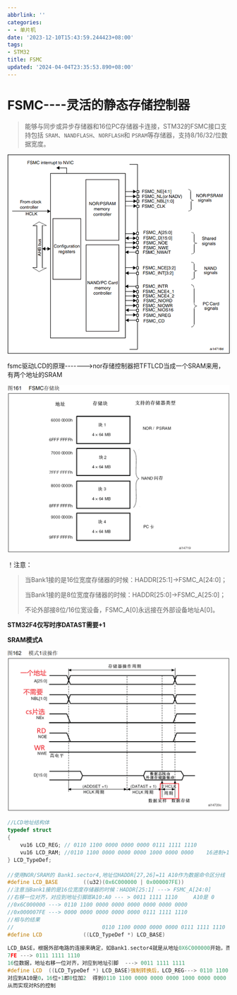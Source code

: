 ```yaml
---
abbrlink: ''
categories:
- - 单片机
date: '2023-12-10T15:43:59.244423+08:00'
tags:
- STM32
title: FSMC
updated: '2024-04-04T23:35:53.890+08:00'
---
```

# FSMC----灵活的静态存储控制器

> 能够与同步或异步存储器和16位PC存储器卡连接，STM32的FSMC接口支持包括 `SRAM`、`NANDFLASH`、`NORFLASH`和 `PSRAM`等存储器，支持8/16/32/位数据宽度。

![fsmc框图](https://raw.githubusercontent.com/leioukupo/img/main/fsmc.png)

fsmc驱动LCD的原理------->nor存储控制器把TFTLCD当成一个SRAM来用，有两个地址的SRAM

![fsmc存储块](https://raw.githubusercontent.com/leioukupo/img/main/FSMC%E5%AD%98%E5%82%A8%E5%9D%97.png)

！注意：

> 当Bank1接的是16位宽度存储器的时候：HADDR[25:1]->FSMC\_A[24:0]；
>
> 当Bank1接的是8位宽度存储器的时候：HADDR[25:0]->FSMC\_A[25:0]；
>
> 不论外部接8位/16位宽设备，FSMC\_A[0]永远接在外部设备地址A[0]。

**STM32F4仅写时序DATAST需要+1**

**SRAM模式A**

![模式A](https://raw.githubusercontent.com/leioukupo/img/main/FSMC-SRAM.png)

```c
//LCD地址结构体
typedef struct
{
    vu16 LCD_REG; // 0110 1100 0000 0000 0000 0111 1111 1110
    vu16 LCD_RAM; //0110 1100 0000 0000 0000 1000 0000 0000    16进制+1--->8进制加2
} LCD_TypeDef;

//使用NOR/SRAM的 Bank1.sector4,地址位HADDR[27,26]=11 A10作为数据命令区分线 
#define LCD_BASE        ((u32)(0x6C000000 | 0x000007FE))
//注意当Bank1接的是16位宽度存储器的时候：HADDR[25:1] ---> FSMC_A[24:0]
//右移一位对齐，对应到地址引脚即A10:A0 --- > 0011 1111 1110     A10是 0
//0x6C000000 ---> 0110 1100 0000 0000 0000 0000 0000 0000  
//0x000007FE ---> 0000 0000 0000 0000 0000 0111 1111 1110
//相与的结果
//                            0110 1100 0000 0000 0000 0111 1111 1110
#define LCD             ((LCD_TypeDef *) LCD_BASE)
```

```c
LCD_BASE，根据外部电路的连接来确定，如Bank1.sector4就是从地址0X6C000000开始，而0X000007FE，则是A10的偏移量
7FE ---> 0111 1111 1110
16位数据，地址右移一位对齐，对应到地址引脚  ---> 0011 1111 1111
#define LCD  ((LCD_TypeDef *) LCD_BASE)强制转换后，LCD_REG---> 0110 1100 0000 0000 0000 0111 1111 1110  
对应到A10是0，16位+1即8位加2  得到0110 1100 0000 0000 0000 1000 0000 0000  A10是1  
从而实现对RS的控制
```
